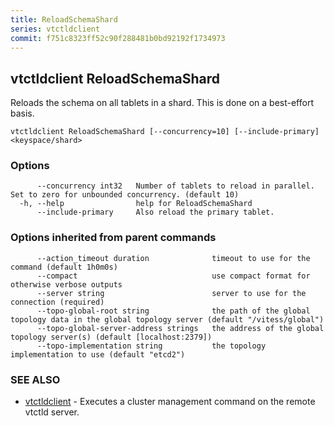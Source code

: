 ```yaml
---
title: ReloadSchemaShard
series: vtctldclient
commit: f751c8323ff52c90f288481b0bd92192f1734973
---
```

## vtctldclient ReloadSchemaShard

Reloads the schema on all tablets in a shard. This is done on a best-effort basis.

```
vtctldclient ReloadSchemaShard [--concurrency=10] [--include-primary] <keyspace/shard>
```

### Options

```
      --concurrency int32   Number of tablets to reload in parallel. Set to zero for unbounded concurrency. (default 10)
  -h, --help                help for ReloadSchemaShard
      --include-primary     Also reload the primary tablet.
```

### Options inherited from parent commands

```
      --action_timeout duration              timeout to use for the command (default 1h0m0s)
      --compact                              use compact format for otherwise verbose outputs
      --server string                        server to use for the connection (required)
      --topo-global-root string              the path of the global topology data in the global topology server (default "/vitess/global")
      --topo-global-server-address strings   the address of the global topology server(s) (default [localhost:2379])
      --topo-implementation string           the topology implementation to use (default "etcd2")
```

### SEE ALSO

* [vtctldclient](../)	 - Executes a cluster management command on the remote vtctld server.

